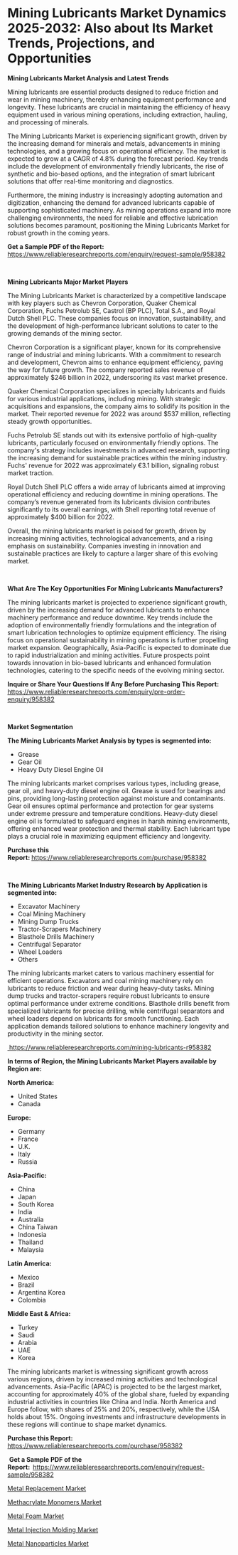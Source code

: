 <p><h1>Mining Lubricants Market Dynamics 2025-2032: Also about Its Market Trends, Projections, and Opportunities</h1></p><p><strong>Mining Lubricants Market Analysis and Latest Trends</strong></p>
<p><p>Mining lubricants are essential products designed to reduce friction and wear in mining machinery, thereby enhancing equipment performance and longevity. These lubricants are crucial in maintaining the efficiency of heavy equipment used in various mining operations, including extraction, hauling, and processing of minerals.</p><p>The Mining Lubricants Market is experiencing significant growth, driven by the increasing demand for minerals and metals, advancements in mining technologies, and a growing focus on operational efficiency. The market is expected to grow at a CAGR of 4.8% during the forecast period. Key trends include the development of environmentally friendly lubricants, the rise of synthetic and bio-based options, and the integration of smart lubricant solutions that offer real-time monitoring and diagnostics.</p><p>Furthermore, the mining industry is increasingly adopting automation and digitization, enhancing the demand for advanced lubricants capable of supporting sophisticated machinery. As mining operations expand into more challenging environments, the need for reliable and effective lubrication solutions becomes paramount, positioning the Mining Lubricants Market for robust growth in the coming years.</p></p>
<p><strong>Get a Sample PDF of the Report:&nbsp;</strong> <a href="https://www.reliableresearchreports.com/enquiry/request-sample/958382?utm_campaign=36&utm_medium=2&utm_source=Github&utm_content=ia&utm_term=31012025&utm_id=mining-lubricants">https://www.reliableresearchreports.com/enquiry/request-sample/958382</a></p>
<p>&nbsp;</p>
<p><strong>Mining Lubricants Major Market Players</strong></p>
<p><p>The Mining Lubricants Market is characterized by a competitive landscape with key players such as Chevron Corporation, Quaker Chemical Corporation, Fuchs Petrolub SE, Castrol (BP PLC), Total S.A., and Royal Dutch Shell PLC. These companies focus on innovation, sustainability, and the development of high-performance lubricant solutions to cater to the growing demands of the mining sector.</p><p>Chevron Corporation is a significant player, known for its comprehensive range of industrial and mining lubricants. With a commitment to research and development, Chevron aims to enhance equipment efficiency, paving the way for future growth. The company reported sales revenue of approximately $246 billion in 2022, underscoring its vast market presence.</p><p>Quaker Chemical Corporation specializes in specialty lubricants and fluids for various industrial applications, including mining. With strategic acquisitions and expansions, the company aims to solidify its position in the market. Their reported revenue for 2022 was around $537 million, reflecting steady growth opportunities.</p><p>Fuchs Petrolub SE stands out with its extensive portfolio of high-quality lubricants, particularly focused on environmentally friendly options. The company's strategy includes investments in advanced research, supporting the increasing demand for sustainable practices within the mining industry. Fuchs' revenue for 2022 was approximately €3.1 billion, signaling robust market traction.</p><p>Royal Dutch Shell PLC offers a wide array of lubricants aimed at improving operational efficiency and reducing downtime in mining operations. The company’s revenue generated from its lubricants division contributes significantly to its overall earnings, with Shell reporting total revenue of approximately $400 billion for 2022. </p><p>Overall, the mining lubricants market is poised for growth, driven by increasing mining activities, technological advancements, and a rising emphasis on sustainability. Companies investing in innovation and sustainable practices are likely to capture a larger share of this evolving market.</p></p>
<p>&nbsp;</p>
<p><strong>What Are The Key Opportunities For Mining Lubricants Manufacturers?</strong></p>
<p><p>The mining lubricants market is projected to experience significant growth, driven by the increasing demand for advanced lubricants to enhance machinery performance and reduce downtime. Key trends include the adoption of environmentally friendly formulations and the integration of smart lubrication technologies to optimize equipment efficiency. The rising focus on operational sustainability in mining operations is further propelling market expansion. Geographically, Asia-Pacific is expected to dominate due to rapid industrialization and mining activities. Future prospects point towards innovation in bio-based lubricants and enhanced formulation technologies, catering to the specific needs of the evolving mining sector.</p></p>
<p><strong>Inquire or Share Your Questions If Any Before Purchasing This Report:</strong> <a href="https://www.reliableresearchreports.com/enquiry/pre-order-enquiry/958382?utm_campaign=36&utm_medium=2&utm_source=Github&utm_content=ia&utm_term=31012025&utm_id=mining-lubricants">https://www.reliableresearchreports.com/enquiry/pre-order-enquiry/958382</a></p>
<p>&nbsp;</p>
<p><strong>Market Segmentation</strong></p>
<p><strong>The Mining Lubricants Market Analysis by types is segmented into:</strong></p>
<p><ul><li>Grease</li><li>Gear Oil</li><li>Heavy Duty Diesel Engine Oil</li></ul></p>
<p><p>The mining lubricants market comprises various types, including grease, gear oil, and heavy-duty diesel engine oil. Grease is used for bearings and pins, providing long-lasting protection against moisture and contaminants. Gear oil ensures optimal performance and protection for gear systems under extreme pressure and temperature conditions. Heavy-duty diesel engine oil is formulated to safeguard engines in harsh mining environments, offering enhanced wear protection and thermal stability. Each lubricant type plays a crucial role in maximizing equipment efficiency and longevity.</p></p>
<p><strong>Purchase this Report:&nbsp;</strong><a href="https://www.reliableresearchreports.com/purchase/958382?utm_campaign=36&utm_medium=2&utm_source=Github&utm_content=ia&utm_term=31012025&utm_id=mining-lubricants">https://www.reliableresearchreports.com/purchase/958382</a></p>
<p>&nbsp;</p>
<p><strong>The Mining Lubricants Market Industry Research by Application is segmented into:</strong></p>
<p><ul><li>Excavator Machinery</li><li>Coal Mining Machinery</li><li>Mining Dump Trucks</li><li>Tractor-Scrapers Machinery</li><li>Blasthole Drills Machinery</li><li>Centrifugal Separator</li><li>Wheel Loaders</li><li>Others</li></ul></p>
<p><p>The mining lubricants market caters to various machinery essential for efficient operations. Excavators and coal mining machinery rely on lubricants to reduce friction and wear during heavy-duty tasks. Mining dump trucks and tractor-scrapers require robust lubricants to ensure optimal performance under extreme conditions. Blasthole drills benefit from specialized lubricants for precise drilling, while centrifugal separators and wheel loaders depend on lubricants for smooth functioning. Each application demands tailored solutions to enhance machinery longevity and productivity in the mining sector.</p></p>
<p><a href="https://www.reliableresearchreports.com/mining-lubricants-r958382?utm_campaign=36&utm_medium=2&utm_source=Github&utm_content=ia&utm_term=31012025&utm_id=mining-lubricants">&nbsp;https://www.reliableresearchreports.com/mining-lubricants-r958382</a></p>
<p><strong>In terms of Region, the Mining Lubricants Market Players available by Region are:</strong></p>
<p>
    <p> <strong> North America: </strong>
        <ul>
            <li>United States</li>
            <li>Canada</li>
        </ul>
        </p> 
    <p> <strong> Europe: </strong>
        <ul>
            <li>Germany</li>
            <li>France</li>
            <li>U.K.</li>
            <li>Italy</li>
            <li>Russia</li>
        </ul>
        </p> 
    <p> <strong> Asia-Pacific: </strong>
        <ul>
            <li>China</li>
            <li>Japan</li>
            <li>South Korea</li>
            <li>India</li>
            <li>Australia</li>
            <li>China Taiwan</li>
            <li>Indonesia</li>
            <li>Thailand</li>
            <li>Malaysia</li>
        </ul>
        </p> 
    <p> <strong> Latin America: </strong>
        <ul>
            <li>Mexico</li>
            <li>Brazil</li>
            <li>Argentina Korea</li>
            <li>Colombia</li>
        </ul>
        </p> 
    <p> <strong> Middle East & Africa: </strong>
        <ul>
            <li>Turkey</li>
            <li>Saudi</li>
            <li>Arabia</li>
            <li>UAE</li>
            <li>Korea</li>
        </ul>
    </p>
    </p>
<p><p>The mining lubricants market is witnessing significant growth across various regions, driven by increased mining activities and technological advancements. Asia-Pacific (APAC) is projected to be the largest market, accounting for approximately 40% of the global share, fueled by expanding industrial activities in countries like China and India. North America and Europe follow, with shares of 25% and 20%, respectively, while the USA holds about 15%. Ongoing investments and infrastructure developments in these regions will continue to shape market dynamics.</p></p>
<p><strong>Purchase this Report: </strong><a href="https://www.reliableresearchreports.com/purchase/958382?utm_campaign=36&utm_medium=2&utm_source=Github&utm_content=ia&utm_term=31012025&utm_id=mining-lubricants">https://www.reliableresearchreports.com/purchase/958382</a></p>
<p>&nbsp;<strong>Get a Sample PDF of the Report:&nbsp;&nbsp;</strong><a href="https://www.reliableresearchreports.com/enquiry/request-sample/958382?utm_campaign=36&utm_medium=2&utm_source=Github&utm_content=ia&utm_term=31012025&utm_id=mining-lubricants">https://www.reliableresearchreports.com/enquiry/request-sample/958382</a></p>
<p><strong></strong></p>
<p><p><a href="https://github.com/raeezkenedz/Market-Research-Report-List-1/blob/main/metal-replacement-market.md?utm_campaign=36&utm_medium=2&utm_source=Github&utm_content=ia&utm_term=31012025&utm_id=mining-lubricants">Metal Replacement Market</a></p><p><a href="https://github.com/elitasvimal/Market-Research-Report-List-1/blob/main/methacrylate-monomers-market.md?utm_campaign=36&utm_medium=2&utm_source=Github&utm_content=ia&utm_term=31012025&utm_id=mining-lubricants">Methacrylate Monomers Market</a></p><p><a href="https://github.com/dierdrecrichton210/Market-Research-Report-List-1/blob/main/metal-foam-market.md?utm_campaign=36&utm_medium=2&utm_source=Github&utm_content=ia&utm_term=31012025&utm_id=mining-lubricants">Metal Foam Market</a></p><p><a href="https://github.com/cheryjhonson/Market-Research-Report-List-1/blob/main/metal-injection-molding-market.md?utm_campaign=36&utm_medium=2&utm_source=Github&utm_content=ia&utm_term=31012025&utm_id=mining-lubricants">Metal Injection Molding Market</a></p><p><a href="https://github.com/pelahotayabe/Market-Research-Report-List-1/blob/main/metal-nanoparticles-market.md?utm_campaign=36&utm_medium=2&utm_source=Github&utm_content=ia&utm_term=31012025&utm_id=mining-lubricants">Metal Nanoparticles Market</a></p></p>
